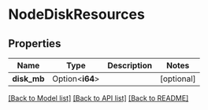 # NodeDiskResources

## Properties

| Name        | Type            | Description | Notes      |
| ----------- | --------------- | ----------- | ---------- |
| **disk_mb** | Option<**i64**> |             | [optional] |

[[Back to Model list]](../README.md#documentation-for-models)
[[Back to API list]](../README.md#documentation-for-api-endpoints)
[[Back to README]](../README.md)
